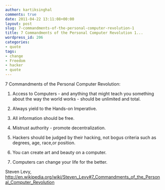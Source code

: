 ```yaml
---
author: kartiksinghal
comments: true
date: 2011-04-22 13:11:08+00:00
layout: post
slug: 7-commandments-of-the-personal-computer-revolution-1
title: 7 Commandments of the Personal Computer Revolution 1...
wordpress_id: 206
categories:
- quote
tags:
- change
- Freedom
- hacker
- quote
---
```


7 Commandments of the Personal Computer Revolution:


1. Access to Computers - and anything that might teach you something about the way the world works - should be unlimited and total.




2. Always yield to the Hands-on Imperative.




3. All information should be free.




4. Mistrust authority - promote decentralization.




5. Hackers should be judged by their hacking, not bogus criteria such as degrees, age, race,or position.




6. You can create art and beauty on a computer.




7. Computers can change your life for the better.

Steven Levy, http://en.wikipedia.org/wiki/Steven_Levy#7_Commandments_of_the_Personal_Computer_Revolution
